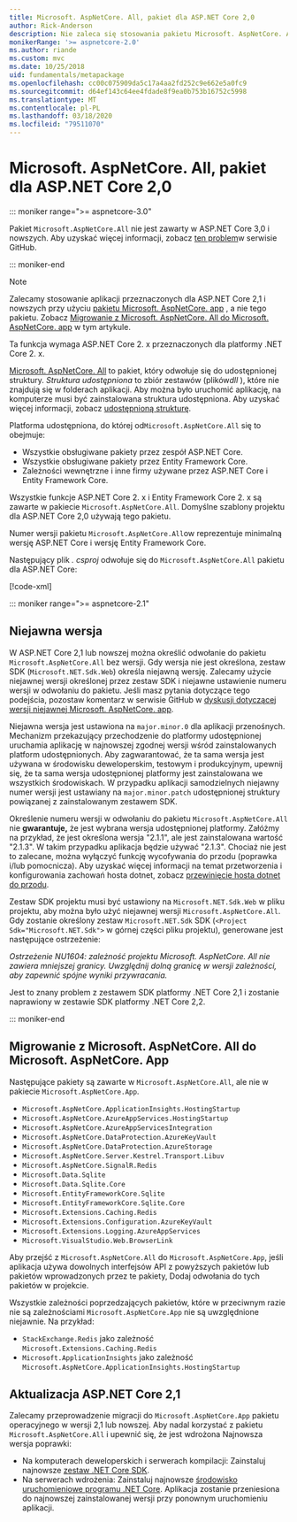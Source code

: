 ```yaml
---
title: Microsoft. AspNetCore. All, pakiet dla ASP.NET Core 2,0
author: Rick-Anderson
description: Nie zaleca się stosowania pakietu Microsoft. AspNetCore. All w przypadku ASP.NET Core 2,1 i nowszych.
monikerRange: '>= aspnetcore-2.0'
ms.author: riande
ms.custom: mvc
ms.date: 10/25/2018
uid: fundamentals/metapackage
ms.openlocfilehash: cc00c075909da5c17a4aa2fd252c9e662e5a0fc9
ms.sourcegitcommit: d64ef143c64ee4fdade8f9ea0b753b16752c5998
ms.translationtype: MT
ms.contentlocale: pl-PL
ms.lasthandoff: 03/18/2020
ms.locfileid: "79511070"
---
```

# <a name="microsoftaspnetcoreall-metapackage-for-aspnet-core-20"></a>Microsoft. AspNetCore. All, pakiet dla ASP.NET Core 2,0

::: moniker range=">= aspnetcore-3.0"

Pakiet `Microsoft.AspNetCore.All` nie jest zawarty w ASP.NET Core 3,0 i nowszych. Aby uzyskać więcej informacji, zobacz [ten problem](https://github.com/aspnet/Announcements/issues/314)w serwisie GitHub.

::: moniker-end

> [!NOTE]
> Zalecamy stosowanie aplikacji przeznaczonych dla ASP.NET Core 2,1 i nowszych przy użyciu [pakietu Microsoft. AspNetCore. app](xref:fundamentals/metapackage-app) , a nie tego pakietu. Zobacz [Migrowanie z Microsoft. AspNetCore. All do Microsoft. AspNetCore. app](#migrate) w tym artykule.

Ta funkcja wymaga ASP.NET Core 2. x przeznaczonych dla platformy .NET Core 2. x.

[Microsoft. AspNetCore. All](https://www.nuget.org/packages/Microsoft.AspNetCore.All) to pakiet, który odwołuje się do udostępnionej struktury. *Struktura udostępniona* to zbiór zestawów (plików*dll* ), które nie znajdują się w folderach aplikacji. Aby można było uruchomić aplikację, na komputerze musi być zainstalowana struktura udostępniona. Aby uzyskać więcej informacji, zobacz [udostępnioną strukturę](https://natemcmaster.com/blog/2018/08/29/netcore-primitives-2/).

Platforma udostępniona, do której od`Microsoft.AspNetCore.All` się to obejmuje:

* Wszystkie obsługiwane pakiety przez zespół ASP.NET Core.
* Wszystkie obsługiwane pakiety przez Entity Framework Core.
* Zależności wewnętrzne i inne firmy używane przez ASP.NET Core i Entity Framework Core.

Wszystkie funkcje ASP.NET Core 2. x i Entity Framework Core 2. x są zawarte w pakiecie `Microsoft.AspNetCore.All`. Domyślne szablony projektu dla ASP.NET Core 2,0 używają tego pakietu.

Numer wersji pakietu `Microsoft.AspNetCore.All`ow reprezentuje minimalną wersję ASP.NET Core i wersję Entity Framework Core.

Następujący plik *. csproj* odwołuje się do `Microsoft.AspNetCore.All` pakietu dla ASP.NET Core:

[!code-xml[](metapackage/samples/Metapackage.All.Example.csproj?highlight=8)]

::: moniker range=">= aspnetcore-2.1"

## <a name="implicit-versioning"></a>Niejawna wersja

W ASP.NET Core 2,1 lub nowszej można określić odwołanie do pakietu `Microsoft.AspNetCore.All` bez wersji. Gdy wersja nie jest określona, zestaw SDK (`Microsoft.NET.Sdk.Web`) określa niejawną wersję. Zalecamy użycie niejawnej wersji określonej przez zestaw SDK i niejawne ustawienie numeru wersji w odwołaniu do pakietu. Jeśli masz pytania dotyczące tego podejścia, pozostaw komentarz w serwisie GitHub w [dyskusji dotyczącej wersji niejawnej Microsoft. AspNetCore. app](https://github.com/dotnet/AspNetCore.Docs/issues/6430).

Niejawna wersja jest ustawiona na `major.minor.0` dla aplikacji przenośnych. Mechanizm przekazujący przechodzenie do platformy udostępnionej uruchamia aplikację w najnowszej zgodnej wersji wśród zainstalowanych platform udostępnionych. Aby zagwarantować, że ta sama wersja jest używana w środowisku deweloperskim, testowym i produkcyjnym, upewnij się, że ta sama wersja udostępnionej platformy jest zainstalowana we wszystkich środowiskach. W przypadku aplikacji samodzielnych niejawny numer wersji jest ustawiany na `major.minor.patch` udostępnionej struktury powiązanej z zainstalowanym zestawem SDK.

Określenie numeru wersji w odwołaniu do pakietu `Microsoft.AspNetCore.All` nie **gwarantuje,** że jest wybrana wersja udostępnionej platformy. Załóżmy na przykład, że jest określona wersja "2.1.1", ale jest zainstalowana wartość "2.1.3". W takim przypadku aplikacja będzie używać "2.1.3". Chociaż nie jest to zalecane, można wyłączyć funkcję wycofywania do przodu (poprawka i/lub pomocnicza). Aby uzyskać więcej informacji na temat przetworzenia i konfigurowania zachowań hosta dotnet, zobacz [przewinięcie hosta dotnet do przodu](https://github.com/dotnet/core-setup/blob/master/Documentation/design-docs/roll-forward-on-no-candidate-fx.md).

Zestaw SDK projektu musi być ustawiony na `Microsoft.NET.Sdk.Web` w pliku projektu, aby można było użyć niejawnej wersji `Microsoft.AspNetCore.All`. Gdy zostanie określony zestaw `Microsoft.NET.Sdk` SDK (`<Project Sdk="Microsoft.NET.Sdk">` w górnej części pliku projektu), generowane jest następujące ostrzeżenie:

*Ostrzeżenie NU1604: zależność projektu Microsoft. AspNetCore. All nie zawiera mniejszej granicy. Uwzględnij dolną granicę w wersji zależności, aby zapewnić spójne wyniki przywracania.*

Jest to znany problem z zestawem SDK platformy .NET Core 2,1 i zostanie naprawiony w zestawie SDK platformy .NET Core 2,2.

::: moniker-end

<a name="migrate"></a>

## <a name="migrating-from-microsoftaspnetcoreall-to-microsoftaspnetcoreapp"></a>Migrowanie z Microsoft. AspNetCore. All do Microsoft. AspNetCore. App

Następujące pakiety są zawarte w `Microsoft.AspNetCore.All`, ale nie w pakiecie `Microsoft.AspNetCore.App`.

* `Microsoft.AspNetCore.ApplicationInsights.HostingStartup`
* `Microsoft.AspNetCore.AzureAppServices.HostingStartup`
* `Microsoft.AspNetCore.AzureAppServicesIntegration`
* `Microsoft.AspNetCore.DataProtection.AzureKeyVault`
* `Microsoft.AspNetCore.DataProtection.AzureStorage`
* `Microsoft.AspNetCore.Server.Kestrel.Transport.Libuv`
* `Microsoft.AspNetCore.SignalR.Redis`
* `Microsoft.Data.Sqlite`
* `Microsoft.Data.Sqlite.Core`
* `Microsoft.EntityFrameworkCore.Sqlite`
* `Microsoft.EntityFrameworkCore.Sqlite.Core`
* `Microsoft.Extensions.Caching.Redis`
* `Microsoft.Extensions.Configuration.AzureKeyVault`
* `Microsoft.Extensions.Logging.AzureAppServices`
* `Microsoft.VisualStudio.Web.BrowserLink`

Aby przejść z `Microsoft.AspNetCore.All` do `Microsoft.AspNetCore.App`, jeśli aplikacja używa dowolnych interfejsów API z powyższych pakietów lub pakietów wprowadzonych przez te pakiety, Dodaj odwołania do tych pakietów w projekcie.

Wszystkie zależności poprzedzających pakietów, które w przeciwnym razie nie są zależnościami `Microsoft.AspNetCore.App` nie są uwzględnione niejawnie. Na przykład:

* `StackExchange.Redis` jako zależność `Microsoft.Extensions.Caching.Redis`
* `Microsoft.ApplicationInsights` jako zależność `Microsoft.AspNetCore.ApplicationInsights.HostingStartup`

## <a name="update-aspnet-core-21"></a>Aktualizacja ASP.NET Core 2,1

Zalecamy przeprowadzenie migracji do `Microsoft.AspNetCore.App` pakietu operacyjnego w wersji 2,1 lub nowszej. Aby nadal korzystać z pakietu `Microsoft.AspNetCore.All` i upewnić się, że jest wdrożona Najnowsza wersja poprawki:

* Na komputerach deweloperskich i serwerach kompilacji: Zainstaluj najnowsze [zestaw .NET Core SDK](https://dotnet.microsoft.com/download).
* Na serwerach wdrożenia: Zainstaluj najnowsze [środowisko uruchomieniowe programu .NET Core](https://dotnet.microsoft.com/download).
 Aplikacja zostanie przeniesiona do najnowszej zainstalowanej wersji przy ponownym uruchomieniu aplikacji.
